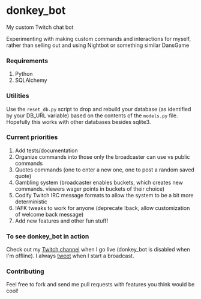 # donkey_bot
My custom Twitch chat bot

Experimenting with making custom commands and interactions for myself, rather than selling out and using Nightbot
or something similar DansGame

### Requirements

1. Python
2. SQLAlchemy

### Utilities

Use the `reset_db.py` script to drop and rebuild your database (as identified by your DB_URL variable) based on the
contents of the `models.py` file. Hopefully this works with other databases besides sqlite3.

### Current priorities

1. Add tests/documentation
2. Organize commands into those only the broadcaster can use vs public commands
3. Quotes commands (one to enter a new one, one to post a random saved quote)
4. Gambling system (broadcaster enables buckets, which creates new commands. viewers wager points in buckets of their choice)
5. Codify Twitch IRC message formats to allow the system to be a bit more deterministic
6. !AFK tweaks to work for anyone (deprecate !back, allow customization of welcome back message)
7. Add new features and other fun stuff!

### To see donkey_bot in action

Check out my [Twitch channel](http://www.twitch.tv/thermaldonkey) when I go live (donkey_bot is disabled
when I'm offline). I always [tweet](https://twitter.com/_thermaldonkey) when I start a broadcast.

### Contributing

Feel free to fork and send me pull requests with features you think would be cool!
